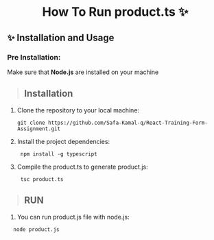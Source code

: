 <h1 align="center">How To Run product.ts ✨️</h1>

## ✨️ Installation and Usage

### Pre Installation: 
Make sure that **Node.js** are installed on your machine

> ## Installation

1. Clone the repository to your local machine:

   ```
   git clone https://github.com/Safa-Kamal-q/React-Training-Form-Assignment.git
   
   ```
2. Install the project dependencies:
   ```
    npm install -g typescript
   ```
   
3. Compile the product.ts to generate product.js:
   ```
    tsc product.ts
   ```

> ## RUN

1. You can run product.js file with node.js: 

  ```
    node product.js
   ```